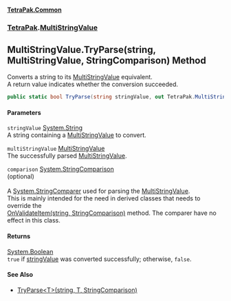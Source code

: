 #### [TetraPak.Common](index.md 'index')
### [TetraPak](TetraPak.md 'TetraPak').[MultiStringValue](TetraPak_MultiStringValue.md 'TetraPak.MultiStringValue')
## MultiStringValue.TryParse(string, MultiStringValue, StringComparison) Method
Converts a string to its [MultiStringValue](TetraPak_MultiStringValue.md 'TetraPak.MultiStringValue') equivalent.  
A return value indicates whether the conversion succeeded.  
```csharp
public static bool TryParse(string stringValue, out TetraPak.MultiStringValue multiStringValue, System.StringComparison comparison=System.StringComparison.Ordinal);
```
#### Parameters
<a name='TetraPak_MultiStringValue_TryParse(string_TetraPak_MultiStringValue_System_StringComparison)_stringValue'></a>
`stringValue` [System.String](https://docs.microsoft.com/en-us/dotnet/api/System.String 'System.String')  
A string containing a [MultiStringValue](TetraPak_MultiStringValue.md 'TetraPak.MultiStringValue') to convert.  
  
<a name='TetraPak_MultiStringValue_TryParse(string_TetraPak_MultiStringValue_System_StringComparison)_multiStringValue'></a>
`multiStringValue` [MultiStringValue](TetraPak_MultiStringValue.md 'TetraPak.MultiStringValue')  
The successfully parsed [MultiStringValue](TetraPak_MultiStringValue.md 'TetraPak.MultiStringValue').  
  
<a name='TetraPak_MultiStringValue_TryParse(string_TetraPak_MultiStringValue_System_StringComparison)_comparison'></a>
`comparison` [System.StringComparison](https://docs.microsoft.com/en-us/dotnet/api/System.StringComparison 'System.StringComparison')  
(optional)<br/>  
A [System.StringComparer](https://docs.microsoft.com/en-us/dotnet/api/System.StringComparer 'System.StringComparer') used for parsing the [MultiStringValue](TetraPak_MultiStringValue.md 'TetraPak.MultiStringValue').  
This is mainly intended for the need in derived classes that needs to override the  
[OnValidateItem(string, StringComparison)](TetraPak_MultiStringValue_OnValidateItem(string_System_StringComparison).md 'TetraPak.MultiStringValue.OnValidateItem(string, System.StringComparison)') method. The comparer have no effect in this class.   
  
#### Returns
[System.Boolean](https://docs.microsoft.com/en-us/dotnet/api/System.Boolean 'System.Boolean')  
`true` if [stringValue](TetraPak_MultiStringValue_TryParse(string_TetraPak_MultiStringValue_System_StringComparison).md#TetraPak_MultiStringValue_TryParse(string_TetraPak_MultiStringValue_System_StringComparison)_stringValue 'TetraPak.MultiStringValue.TryParse(string, TetraPak.MultiStringValue, System.StringComparison).stringValue') was converted successfully; otherwise, `false`.  
            
#### See Also
- [TryParse&lt;T&gt;(string, T, StringComparison)](TetraPak_MultiStringValue_TryParse_T_(string_T_System_StringComparison).md 'TetraPak.MultiStringValue.TryParse&lt;T&gt;(string, T, System.StringComparison)')
